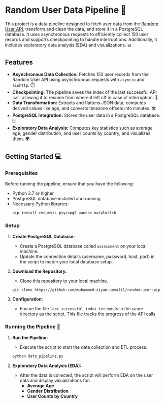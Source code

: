 
# Random User Data Pipeline 🚀

This project is a data pipeline designed to fetch user data from the [Random User API](https://randomuser.me/), transform and clean the data, and store it in a PostgreSQL database. It uses asynchronous requests to efficiently collect 150 user records and supports checkpointing to handle interruptions. Additionally, it includes exploratory data analysis (EDA) and visualizations. 📊

## Features

- **Asynchronous Data Collection:** Fetches 150 user records from the Random User API using asynchronous requests with `asyncio` and `aiohttp`. ⏱️
- **Checkpointing:** The pipeline saves the index of the last successful API call, allowing it to resume from where it left off in case of interruption. 🔄
- **Data Transformation:** Extracts and flattens JSON data, computes derived values like age, and converts timezone offsets into minutes. 🛠️
- **PostgreSQL Integration:** Stores the user data in a PostgreSQL database. 🗄️
- **Exploratory Data Analysis:** Computes key statistics such as average age, gender distribution, and user counts by country, and visualizes them. 🌍

## Getting Started 💻

### Prerequisites

Before running the pipeline, ensure that you have the following:

- Python 3.7 or higher
- PostgreSQL database installed and running
- Necessary Python libraries:
  ```bash
  pip install requests psycopg2 pandas matplotlib
  ```

### Setup

1. **Create PostgreSQL Database:**
   - Create a PostgreSQL database called `assessment` on your local machine.
   - Update the connection details (username, password, host, port) in the script to match your local database setup.

2. **Download the Repository:**
   - Clone this repository to your local machine.
   ```bash
   git clone https://github.com/muhammed-ziyan-ummalil/random-user-pipeline
   ```

3. **Configuration:**
   - Ensure the file `last_successful_index.txt` exists in the same directory as the script. This file tracks the progress of the API calls.

### Running the Pipeline 🚀

1. **Run the Pipeline:**
   - Execute the script to start the data collection and ETL process.
   ```bash
   python data_pipeline.py
   ```

2. **Exploratory Data Analysis (EDA):**
   - After the data is collected, the script will perform EDA on the user data and display visualizations for:
     - **Average Age**
     - **Gender Distribution**
     - **User Counts by Country**

